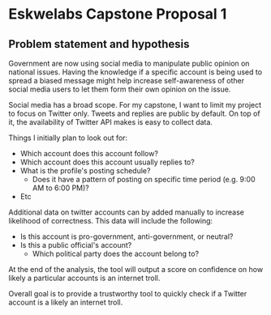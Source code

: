 # Eskwelabs Capstone Proposal 1

## Problem statement and hypothesis

Government are now using social media to manipulate public opinion on national issues. Having the knowledge if a specific account is being used to spread a biased message might help increase self-awareness of other social media users to let them form their own opinion on the issue.

Social media has a broad scope. For my capstone, I want to limit my project to focus on Twitter only.  Tweets and replies are public by default. On top of it, the availability of Twitter API makes is easy to collect data.

Things I initially plan to look out for:
- Which account does this account follow?
- Which account does this account usually replies to? 
- What is the profile's posting schedule?
  - Does it have a pattern of posting on specific time period (e.g. 9:00 AM to 6:00 PM)?
- Etc

Additional data on twitter accounts can by added manually to increase likelihood of correctness.  This data will include the following:  
- Is this account is pro-government, anti-government, or neutral? 
- Is this a public official's account?
  - Which political party does the account belong to?

At the end of the analysis, the tool will output a score on confidence on how likely a particular accounts is an internet troll.

Overall goal is to provide a trustworthy tool to quickly check if a Twitter account is a likely an internet troll. 
